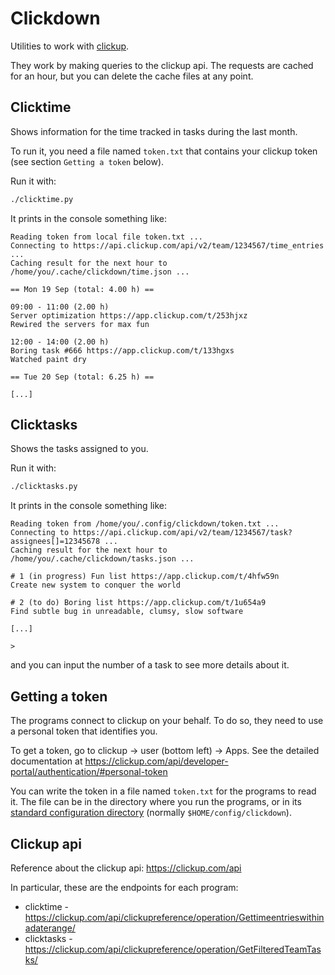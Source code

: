 # Clickdown

Utilities to work with [clickup](https://clickup.com/).

They work by making queries to the clickup api. The requests are
cached for an hour, but you can delete the cache files at any point.


## Clicktime

Shows information for the time tracked in tasks during the last month.

To run it, you need a file named `token.txt` that contains your
clickup token (see section `Getting a token` below).

Run it with:

```sh
./clicktime.py
```

It prints in the console something like:

```
Reading token from local file token.txt ...
Connecting to https://api.clickup.com/api/v2/team/1234567/time_entries ...
Caching result for the next hour to /home/you/.cache/clickdown/time.json ...

== Mon 19 Sep (total: 4.00 h) ==

09:00 - 11:00 (2.00 h)
Server optimization https://app.clickup.com/t/253hjxz
Rewired the servers for max fun

12:00 - 14:00 (2.00 h)
Boring task #666 https://app.clickup.com/t/133hgxs
Watched paint dry

== Tue 20 Sep (total: 6.25 h) ==

[...]
```


## Clicktasks

Shows the tasks assigned to you.

Run it with:

```sh
./clicktasks.py
```

It prints in the console something like:

```
Reading token from /home/you/.config/clickdown/token.txt ...
Connecting to https://api.clickup.com/api/v2/team/1234567/task?assignees[]=12345678 ...
Caching result for the next hour to /home/you/.cache/clickdown/tasks.json ...

# 1 (in progress) Fun list https://app.clickup.com/t/4hfw59n
Create new system to conquer the world

# 2 (to do) Boring list https://app.clickup.com/t/1u654a9
Find subtle bug in unreadable, clumsy, slow software

[...]

>
```

and you can input the number of a task to see more details about it.


## Getting a token

The programs connect to clickup on your behalf. To do so, they need to
use a personal token that identifies you.

To get a token, go to clickup -> user (bottom left) -> Apps. See the
detailed documentation at
https://clickup.com/api/developer-portal/authentication/#personal-token

You can write the token in a file named `token.txt` for the programs
to read it. The file can be in the directory where you run the
programs, or in its [standard configuration
directory](https://en.wikipedia.org/wiki/Freedesktop.org#Base_Directory_Specification)
(normally `$HOME/config/clickdown`).


## Clickup api

Reference about the clickup api: https://clickup.com/api

In particular, these are the endpoints for each program:

* clicktime - https://clickup.com/api/clickupreference/operation/Gettimeentrieswithinadaterange/
* clicktasks - https://clickup.com/api/clickupreference/operation/GetFilteredTeamTasks/

